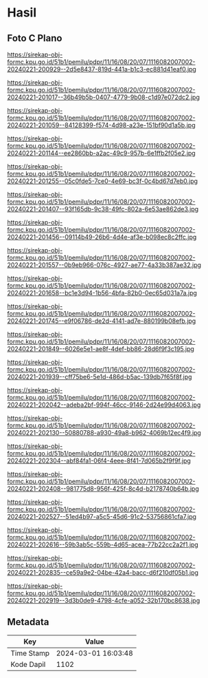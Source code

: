# Hasil

## Foto C Plano

https://sirekap-obj-formc.kpu.go.id/51b1/pemilu/pdpr/11/16/08/20/07/1116082007002-20240221-200929--2d5e8437-819d-441a-b1c3-ec881d41eaf0.jpg

https://sirekap-obj-formc.kpu.go.id/51b1/pemilu/pdpr/11/16/08/20/07/1116082007002-20240221-201017--36b49b5b-0407-4779-9b08-c1d97e072dc2.jpg

https://sirekap-obj-formc.kpu.go.id/51b1/pemilu/pdpr/11/16/08/20/07/1116082007002-20240221-201059--84128399-f574-4d98-a23e-151bf90d1a5b.jpg

https://sirekap-obj-formc.kpu.go.id/51b1/pemilu/pdpr/11/16/08/20/07/1116082007002-20240221-201144--ee2860bb-a2ac-49c9-957b-6e1ffb2f05e2.jpg

https://sirekap-obj-formc.kpu.go.id/51b1/pemilu/pdpr/11/16/08/20/07/1116082007002-20240221-201255--05c0fde5-7ce0-4e69-bc3f-0c4bd67d7eb0.jpg

https://sirekap-obj-formc.kpu.go.id/51b1/pemilu/pdpr/11/16/08/20/07/1116082007002-20240221-201407--93f165db-9c38-49fc-802a-6e53ae862de3.jpg

https://sirekap-obj-formc.kpu.go.id/51b1/pemilu/pdpr/11/16/08/20/07/1116082007002-20240221-201456--09114b49-26b6-4d4e-af3e-b098ec8c2ffc.jpg

https://sirekap-obj-formc.kpu.go.id/51b1/pemilu/pdpr/11/16/08/20/07/1116082007002-20240221-201557--0b9eb966-076c-4927-ae77-4a33b387ae32.jpg

https://sirekap-obj-formc.kpu.go.id/51b1/pemilu/pdpr/11/16/08/20/07/1116082007002-20240221-201658--bc1e3d94-1b56-4bfa-82b0-0ec65d031a7a.jpg

https://sirekap-obj-formc.kpu.go.id/51b1/pemilu/pdpr/11/16/08/20/07/1116082007002-20240221-201745--e9f06786-de2d-4141-ad7e-880199b08efb.jpg

https://sirekap-obj-formc.kpu.go.id/51b1/pemilu/pdpr/11/16/08/20/07/1116082007002-20240221-201849--6026e5e1-ae8f-4def-bb86-28d6f9f3c195.jpg

https://sirekap-obj-formc.kpu.go.id/51b1/pemilu/pdpr/11/16/08/20/07/1116082007002-20240221-201939--cff75be6-5e1d-486d-b5ac-139db7f65f8f.jpg

https://sirekap-obj-formc.kpu.go.id/51b1/pemilu/pdpr/11/16/08/20/07/1116082007002-20240221-202042--adeba2bf-994f-46cc-9146-2d24e99d4063.jpg

https://sirekap-obj-formc.kpu.go.id/51b1/pemilu/pdpr/11/16/08/20/07/1116082007002-20240221-202130--50880788-a930-49a8-b962-4069b12ec4f9.jpg

https://sirekap-obj-formc.kpu.go.id/51b1/pemilu/pdpr/11/16/08/20/07/1116082007002-20240221-202304--abf84fa1-06f4-4eee-8f41-7d065b2f9f9f.jpg

https://sirekap-obj-formc.kpu.go.id/51b1/pemilu/pdpr/11/16/08/20/07/1116082007002-20240221-202408--981775d8-956f-425f-8c4d-b2178740b64b.jpg

https://sirekap-obj-formc.kpu.go.id/51b1/pemilu/pdpr/11/16/08/20/07/1116082007002-20240221-202527--51ed4b97-a5c5-45d6-91c2-53756861cfa7.jpg

https://sirekap-obj-formc.kpu.go.id/51b1/pemilu/pdpr/11/16/08/20/07/1116082007002-20240221-202616--59b3ab5c-559b-4d65-acea-77b22cc2a2f1.jpg

https://sirekap-obj-formc.kpu.go.id/51b1/pemilu/pdpr/11/16/08/20/07/1116082007002-20240221-202835--ce59a9e2-04be-42a4-bacc-d6f210df05b1.jpg

https://sirekap-obj-formc.kpu.go.id/51b1/pemilu/pdpr/11/16/08/20/07/1116082007002-20240221-202919--3d3b0de9-4798-4cfe-a052-32b170bc8638.jpg


## Metadata

| Key        | Value               |
| ---------- | ------------------- |
| Time Stamp | 2024-03-01 16:03:48 |
| Kode Dapil | 1102                |



